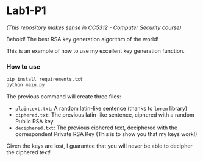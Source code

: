 # Lab1-P1

_(This repository makes sense in CC5312 - Computer Security course)_

Behold! The best RSA key generation algorithm of the world!

This is an example of how to use my excellent key generation function.

### How to use

```bash
pip install requirements.txt
python main.py
```

The previous command will create three files:
* `plaintext.txt`: A random latin-like sentence (thanks to `lorem` library)
* `ciphered.txt`: The previous latin-like sentence, ciphered with a random Public RSA key.
* `deciphered.txt`:  The previous ciphered text, deciphered with the correspondent Private RSA Key (This is to show you that my keys work!)

Given the keys are lost, I guarantee that you will never be able to decipher the ciphered text!
